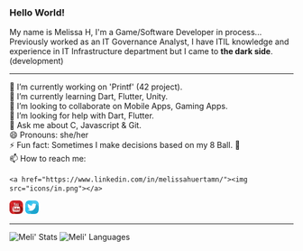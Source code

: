### Hello World!

My name is Melissa H, I'm a Game/Software Developer in process...
Previously worked as an IT Governance Analyst, I have ITIL knowledge and experience in IT Infrastructure department but I came to **the dark side**. (development)

----

   🔭 I’m currently working on 'Printf' (42 project).   
   🌱 I’m currently learning Dart, Flutter, Unity.  
   👯 I’m looking to collaborate on Mobile Apps, Gaming Apps.  
   🤔 I’m looking for help with Dart, Flutter.  
   💬 Ask me about C, Javascript & Git.  
   😄 Pronouns: she/her  
   ⚡ Fun fact: Sometimes I make decisions based on my 8 Ball. 🎱  
   📫 How to reach me:


	<a href="https://www.linkedin.com/in/melissahuertamn/"><img src="icons/in.png"></a>
  <a href="https://www.youtube.com/channel/UCbTXsfGiE_PU32_krMQeusA"><img src="icons/yt-24.png"></a>
	<a href="https://www.twitter.com/piratelicorne"><img src="icons/tw-24.png"></a>


----

![Meli' Stats](https://github-readme-stats.vercel.app/api?username=piratelicorne&show_icons=true&theme=buefy)
![Meli' Languages](https://github-readme-stats.vercel.app/api/top-langs/?username=piratelicorne&hide=jupyter%20notebook&layout=compact)
